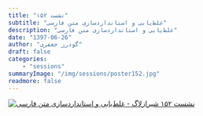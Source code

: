 ```yaml
---
title: "نشست ۱۵۲"
subtitle: "غلط‌یابی و استانداردسازی متن فارسی"
description: "غلط‌یابی و استانداردسازی متن فارسی"
date: "1397-06-26"
author: "گودرز جعفری"
draft: false
categories:
    - "sessions"
summaryImage: "/img/sessions/poster152.jpg"
readmore: false
---
```

[![نشست ۱۵۲ شیرازلاگ - غلط‌یابی و استانداردسازی متن فارسی](/img/sessions/poster152.jpg)](/img/sessions/poster152.jpg)
